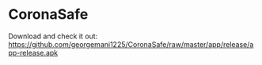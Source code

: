 # CoronaSafe
Download and check it out: https://github.com/georgemani1225/CoronaSafe/raw/master/app/release/app-release.apk
